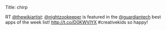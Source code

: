 Title: chirp

RT <a href="http://twitter.com/thewikiartist">@thewikiartist</a>: <a href="http://twitter.com/nightzookeeper">@nightzookeeper</a> is featured in the <a href="http://twitter.com/guardiantech">@guardiantech</a> best apps of the week list! <a href="http://t.co/D0KWVlYX">http://t.co/D0KWVlYX</a> #creativekids so happy!
